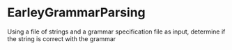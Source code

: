 EarleyGrammarParsing
====================

Using a file of strings and a grammar specification file as input, determine if the string is correct with the grammar
